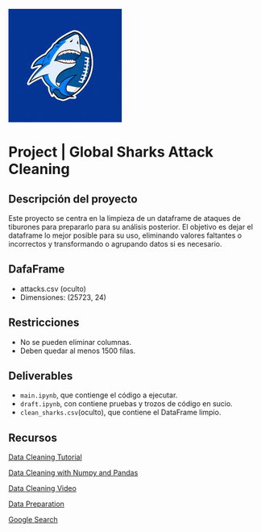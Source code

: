 ![sharks](images/sharks.jfif)

# Project | Global Sharks Attack Cleaning 


## Descripción del proyecto

Este proyecto se centra en la limpieza de un dataframe de ataques de tiburones para prepararlo para su análisis posterior. El objetivo es dejar el dataframe lo mejor posible para su uso, eliminando valores faltantes o incorrectos y transformando o agrupando datos si es necesario.

## DafaFrame 

- attacks.csv (oculto)
- Dimensiones: (25723, 24)

## Restricciones

- No se pueden eliminar columnas.
- Deben quedar al menos 1500 filas.

## Deliverables

- `main.ipynb`, que contienge el código a ejecutar.
- `draft.ipynb`, con contiene pruebas y trozos de código en sucio.
- `clean_sharks.csv`(oculto), que contiene el DataFrame limpio.

## Recursos

[Data Cleaning Tutorial](https://www.tutorialspoint.com/python/python_data_cleansing.html)

[Data Cleaning with Numpy and Pandas](https://realpython.com/python-data-cleaning-numpy-pandas/#python-data-cleaning-recap-and-resources)

[Data Cleaning Video](https://www.youtube.com/watch?v=ZOX18HfLHGQ)

[Data Preparation](https://www.kdnuggets.com/2017/06/7-steps-mastering-data-preparation-python.html)

[Google Search](https://www.google.es/search?q=how+to+clean+data+with+python)

